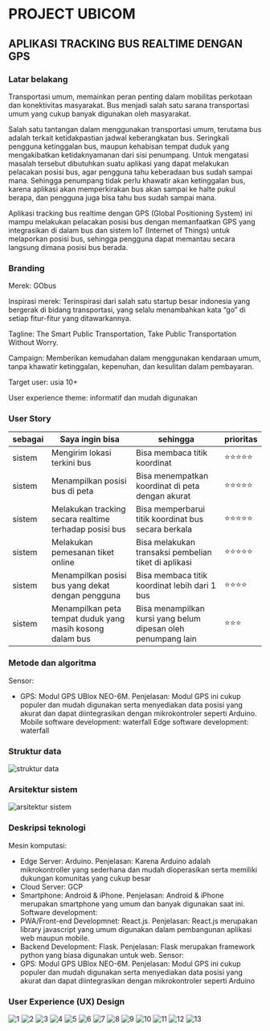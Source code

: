 # PROJECT UBICOM

## APLIKASI TRACKING BUS REALTIME DENGAN GPS

### Latar belakang

Transportasi umum, memainkan peran penting dalam mobilitas perkotaan dan konektivitas masyarakat. Bus menjadi salah satu sarana transportasi umum yang cukup banyak digunakan oleh masyarakat.

Salah satu tantangan dalam menggunakan transportasi umum, terutama bus adalah terkait ketidakpastian jadwal keberangkatan bus. Seringkali pengguna ketinggalan bus, maupun kehabisan tempat duduk yang mengakibatkan ketidaknyamanan dari sisi penumpang. Untuk mengatasi masalah tersebut dibutuhkan suatu aplikasi yang dapat melakukan pelacakan posisi bus, agar pengguna tahu keberadaan bus sudah sampai mana. Sehingga penumpang tidak perlu khawatir akan ketinggalan bus, karena aplikasi akan memperkirakan bus akan sampai ke halte pukul berapa, dan pengguna juga bisa tahu bus sudah sampai mana.

Aplikasi tracking bus realtime dengan GPS (Global Positioning System) ini mampu melakukan pelacakan posisi bus dengan memanfaatkan GPS yang integrasikan di dalam bus dan sistem IoT (Internet of Things) untuk melaporkan posisi bus, sehingga pengguna dapat memantau secara langsung dimana posisi bus berada.

### Branding

Merek: GObus

Inspirasi merek: Terinspirasi dari salah satu startup besar indonesia yang bergerak di bidang transportasi, yang selalu menambahkan kata “go” di setiap fitur-fitur yang ditawarkannya.

Tagline: The Smart Public Transportation, Take Public Transportation Without Worry.

Campaign: Memberikan kemudahan dalam menggunakan kendaraan umum, tanpa khawatir ketinggalan, kepenuhan, dan kesulitan dalam pembayaran.

Target user: usia 10+

User experience theme: informatif dan mudah digunakan

### User Story

| sebagai | Saya ingin bisa                                           | sehingga                                                      | prioritas  |
| ------- | --------------------------------------------------------- | ------------------------------------------------------------- | ---------- |
| sistem  | Mengirim lokasi terkini bus                               | Bisa membaca titik koordinat                                  | ⭐⭐⭐⭐⭐ |
| sistem  | Menampilkan posisi bus di peta                            | Bisa menempatkan koordinat di peta dengan akurat              | ⭐⭐⭐⭐⭐ |
| sistem  | Melakukan tracking secara realtime terhadap posisi bus    | Bisa memperbarui titik koordinat bus secara berkala           | ⭐⭐⭐⭐⭐ |
| sistem  | Melakukan pemesanan tiket online                          | Bisa melakukan transaksi pembelian tiket di aplikasi          | ⭐⭐⭐⭐⭐ |
| sistem  | Menampilkan posisi bus yang dekat dengan pengguna         | Bisa membaca titik koordinat lebih dari 1 bus                 | ⭐⭐⭐⭐   |
| sistem  | Menampilkan peta tempat duduk yang masih kosong dalam bus | Bisa menampilkan kursi yang belum dipesan oleh penumpang lain | ⭐⭐⭐     |

### Metode dan algoritma

Sensor:

- GPS: Modul GPS UBlox NEO-6M. Penjelasan: Modul GPS ini cukup populer dan mudah digunakan serta menyediakan data posisi yang akurat dan dapat diintegrasikan dengan mikrokontroler seperti Arduino.
  Mobile software development: waterfall
  Edge software development: waterfall

### Struktur data

![struktur data](https://github.com/nentinur/Ubiquitous-Computing/blob/main/struktur%20data-gobus.drawio.png)

### Arsitektur sistem

![arsitektur sistem](https://github.com/nentinur/Ubiquitous-Computing/blob/main/arsitektur%20sitem_ubikom.drawio.png)

### Deskripsi teknologi

Mesin komputasi:

- Edge Server: Arduino. Penjelasan: Karena Arduino adalah mikrokontroller yang sederhana dan mudah dioperasikan serta memiliki dukungan komunitas yang cukup besar
- Cloud Server: GCP
- Smartphone: Android & iPhone. Penjelasan: Android & iPhone merupakan smartphone yang umum dan banyak digunakan saat ini.
  Software development:
- PWA/Front-end Developmnet: React.js. Penjelasan: React.js merupakan library javascript yang umum digunakan dalam pembangunan aplikasi web maupun mobile.
- Backend Development: Flask. Penjelasan: Flask merupakan framework python yang biasa digunakan untuk web.
  Sensor:
- GPS: Modul GPS UBlox NEO-6M. Penjelasan: Modul GPS ini cukup populer dan mudah digunakan serta menyediakan data posisi yang akurat dan dapat diintegrasikan dengan mikrokontroler seperti Arduino

### User Experience (UX) Design

![1](img/daftar.png)
![2](img/daftar-berhasil.png)
![3](img/login.png)
![4](img/home.png)
![5](img/profile.png)
![6](img/booking.png)
![7](img/pilih-jurusan.png)
![8](img/pilih-bus.png)
![9](img/isi-booking.png)
![10](img/booking-berhasil.png)
![11](img/riwayat.png)
![12](img/tracking.png)
![13](img/tombol-login.png)
